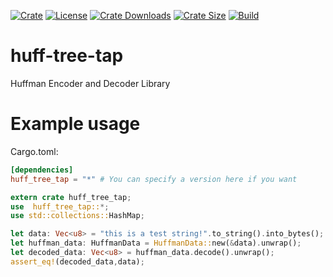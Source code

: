 [![Crate][crate_img]][crate]
[![License][license_img]][license_file]
[![Crate Downloads][downloads_img]][crate]
[![Crate Size][loc_img]][loc]
[![Build][actions]][loc]

# huff-tree-tap
Huffman Encoder and Decoder Library

# Example usage
Cargo.toml:
```toml
[dependencies]
huff_tree_tap = "*" # You can specify a version here if you want
```

```rust
extern crate huff_tree_tap;
use  huff_tree_tap::*;
use std::collections::HashMap;

let data: Vec<u8> = "this is a test string!".to_string().into_bytes();
let huffman_data: HuffmanData = HuffmanData::new(&data).unwrap();
let decoded_data: Vec<u8> = huffman_data.decode().unwrap();
assert_eq!(decoded_data,data);

```

<!-- Badges -->
[crate]: https://crates.io/crates/huff-tree-tap "Crate Link"
[crate_img]: https://img.shields.io/crates/v/huff-tree-tap.svg?logo=rust "Crate Page"
[downloads_img]: https://img.shields.io/crates/dv/huff-tree-tap.svg?logo=rust "Crate Downloads"
[license_file]: https://github.com/chimbosonic/huff-tree-tap/blob/master/LICENSE "License File"
[license_img]: https://img.shields.io/crates/l/huff-tree-tap.svg "License Display"
[loc]: https://github.com/chimbosonic/huff-tree-tap "Repository"
[loc_img]: https://tokei.rs/b1/github/chimbosonic/huff-tree-tap?category=code "Repository Size"
[actions]: https://github.com/chimbosonic/huff-tree-tap/actions/workflows/build.yml/badge.svg